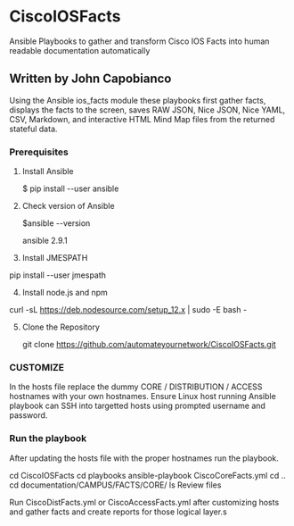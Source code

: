 # CiscoIOSFacts
Ansible Playbooks to gather and transform Cisco IOS Facts into human readable documentation automatically

## Written by John Capobianco

Using the Ansible ios_facts module these playbooks first gather facts, displays the facts to the screen, saves RAW JSON, Nice JSON, Nice YAML, CSV, Markdown, and interactive HTML Mind Map files from the returned stateful data. 

### Prerequisites

1) Install Ansible

    $ pip install --user ansible

2) Check version of Ansible 

    $ansible --version

    ansible 2.9.1

3) Install JMESPATH 

pip install --user jmespath

4) Install node.js and npm 

curl -sL https://deb.nodesource.com/setup_12.x | sudo -E bash -

5) Clone the Repository 

    git clone https://github.com/automateyournetwork/CiscoIOSFacts.git

### CUSTOMIZE
In the hosts file replace the dummy CORE / DISTRIBUTION / ACCESS hostnames with your own hostnames. 
Ensure Linux host running Ansible playbook can SSH into targetted hosts using prompted username and password. 

### Run the playbook
After updating the hosts file with the proper hostnames run the playbook.

cd CiscoIOSFacts
cd playbooks
ansible-playbook CiscoCoreFacts.yml
<answer prompts for credentials> 
<playbook gathers facts>
<playbook creates files>
cd ..
cd documentation/CAMPUS/FACTS/CORE/
ls
Review files 
    
Run CiscoDistFacts.yml or CiscoAccessFacts.yml after customizing hosts and gather facts and create reports for those logical layer.s

